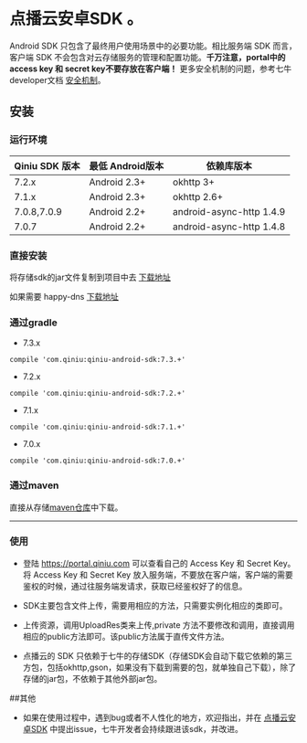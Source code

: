 # 点播云安卓SDK 。
Android SDK 只包含了最终用户使用场景中的必要功能。相比服务端 SDK 而言，客户端 SDK 不会包含对云存储服务的管理和配置功能。**千万注意，portal中的access key 和 secret key不要存放在客户端！** 更多安全机制的问题，参考七牛developer文档 [安全机制](http://developer.qiniu.com/article/developer/security/index.html)。

## 安装
### 运行环境

| Qiniu SDK 版本 | 最低 Android版本   |       依赖库版本           |
|------------ |-----------------|------------------------|
|  7.2.x        |  Android 2.3+     |        okhttp 3+         |
|  7.1.x        |  Android 2.3+     |        okhttp 2.6+       |
| 7.0.8,7.0.9   |  Android 2.2+     | android-async-http 1.4.9 |
|  7.0.7        |  Android 2.2+     | android-async-http 1.4.8 |

### 直接安装
将存储sdk的jar文件复制到项目中去
[下载地址](http://search.maven.org/remotecontent?filepath=com/qiniu/qiniu-android-sdk/) 

如果需要 happy-dns
[下载地址](https://repo1.maven.org/maven2/com/qiniu/happy-dns/)

### 通过gradle
* 7.3.x
```
compile 'com.qiniu:qiniu-android-sdk:7.3.+'
```
* 7.2.x
```
compile 'com.qiniu:qiniu-android-sdk:7.2.+'
```
* 7.1.x
```
compile 'com.qiniu:qiniu-android-sdk:7.1.+'
```
* 7.0.x
```
compile 'com.qiniu:qiniu-android-sdk:7.0.+'
```
### 通过maven
直接从存储[maven仓库](http://search.maven.org/#search%7Cgav%7C1%7Cg%3A%22com.qiniu%22%20AND%20a%3A%22qiniu-android-sdk%22)中下载。


***
### 使用
* 登陆 https://portal.qiniu.com 可以查看自己的 Access Key 和 Secret Key。 将 Access Key 和 Secret Key 放入服务端，不要放在客户端，客户端的需要鉴权的时候，通过往服务端发请求，获取已经鉴权好了的信息。

* SDK主要包含文件上传，需要用相应的方法，只需要实例化相应的类即可。

* 上传资源，调用UploadRes类来上传,private 方法不要修改和调用，直接调用相应的public方法即可。该public方法属于直传文件方法。

* 点播云的 SDK 只依赖于七牛的存储SDK（存储SDK会自动下载它依赖的第三方包，包括okhttp,gson，如果没有下载到需要的包，就单独自己下载），除了存储的jar包，不依赖于其他外部jar包。


##其他
* 如果在使用过程中，遇到bug或者不人性化的地方，欢迎指出，并在 [点播云安卓SDK](https://github.com/qiniu-jedi/jedi-android-sdk/issues) 中提出issue，七牛开发者会持续跟进该sdk，并改进。




